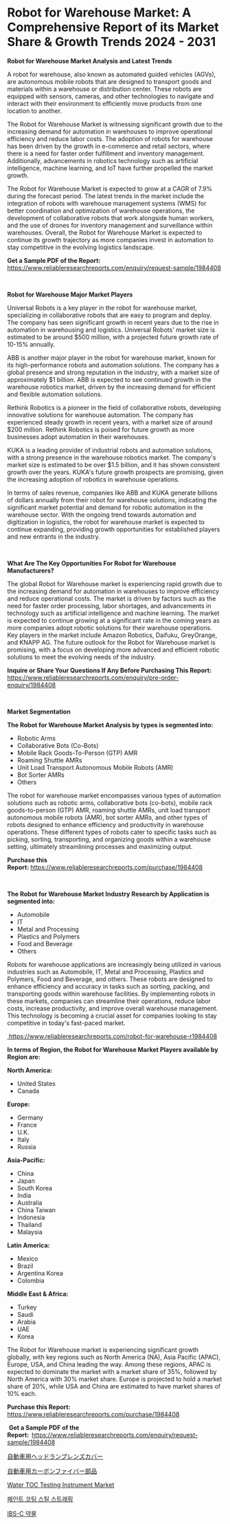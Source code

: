 <p><h1>Robot for Warehouse Market: A Comprehensive Report of its Market Share & Growth Trends 2024 - 2031</h1></p><p><strong>Robot for Warehouse Market Analysis and Latest Trends</strong></p>
<p><p>A robot for warehouse, also known as automated guided vehicles (AGVs), are autonomous mobile robots that are designed to transport goods and materials within a warehouse or distribution center. These robots are equipped with sensors, cameras, and other technologies to navigate and interact with their environment to efficiently move products from one location to another.</p><p>The Robot for Warehouse Market is witnessing significant growth due to the increasing demand for automation in warehouses to improve operational efficiency and reduce labor costs. The adoption of robots for warehouse has been driven by the growth in e-commerce and retail sectors, where there is a need for faster order fulfillment and inventory management. Additionally, advancements in robotics technology such as artificial intelligence, machine learning, and IoT have further propelled the market growth.</p><p>The Robot for Warehouse Market is expected to grow at a CAGR of 7.9% during the forecast period. The latest trends in the market include the integration of robots with warehouse management systems (WMS) for better coordination and optimization of warehouse operations, the development of collaborative robots that work alongside human workers, and the use of drones for inventory management and surveillance within warehouses. Overall, the Robot for Warehouse Market is expected to continue its growth trajectory as more companies invest in automation to stay competitive in the evolving logistics landscape.</p></p>
<p><strong>Get a Sample PDF of the Report:&nbsp;</strong> <a href="https://www.reliableresearchreports.com/enquiry/request-sample/1984408">https://www.reliableresearchreports.com/enquiry/request-sample/1984408</a></p>
<p>&nbsp;</p>
<p><strong>Robot for Warehouse Major Market Players</strong></p>
<p><p>Universal Robots is a key player in the robot for warehouse market, specializing in collaborative robots that are easy to program and deploy. The company has seen significant growth in recent years due to the rise in automation in warehousing and logistics. Universal Robots' market size is estimated to be around $500 million, with a projected future growth rate of 10-15% annually.</p><p>ABB is another major player in the robot for warehouse market, known for its high-performance robots and automation solutions. The company has a global presence and strong reputation in the industry, with a market size of approximately $1 billion. ABB is expected to see continued growth in the warehouse robotics market, driven by the increasing demand for efficient and flexible automation solutions.</p><p>Rethink Robotics is a pioneer in the field of collaborative robots, developing innovative solutions for warehouse automation. The company has experienced steady growth in recent years, with a market size of around $200 million. Rethink Robotics is poised for future growth as more businesses adopt automation in their warehouses.</p><p>KUKA is a leading provider of industrial robots and automation solutions, with a strong presence in the warehouse robotics market. The company's market size is estimated to be over $1.5 billion, and it has shown consistent growth over the years. KUKA's future growth prospects are promising, given the increasing adoption of robotics in warehouse operations.</p><p>In terms of sales revenue, companies like ABB and KUKA generate billions of dollars annually from their robot for warehouse solutions, indicating the significant market potential and demand for robotic automation in the warehouse sector. With the ongoing trend towards automation and digitization in logistics, the robot for warehouse market is expected to continue expanding, providing growth opportunities for established players and new entrants in the industry.</p></p>
<p>&nbsp;</p>
<p><strong>What Are The Key Opportunities For Robot for Warehouse Manufacturers?</strong></p>
<p><p>The global Robot for Warehouse market is experiencing rapid growth due to the increasing demand for automation in warehouses to improve efficiency and reduce operational costs. The market is driven by factors such as the need for faster order processing, labor shortages, and advancements in technology such as artificial intelligence and machine learning. The market is expected to continue growing at a significant rate in the coming years as more companies adopt robotic solutions for their warehouse operations. Key players in the market include Amazon Robotics, Daifuku, GreyOrange, and KNAPP AG. The future outlook for the Robot for Warehouse market is promising, with a focus on developing more advanced and efficient robotic solutions to meet the evolving needs of the industry.</p></p>
<p><strong>Inquire or Share Your Questions If Any Before Purchasing This Report:</strong> <a href="https://www.reliableresearchreports.com/enquiry/pre-order-enquiry/1984408">https://www.reliableresearchreports.com/enquiry/pre-order-enquiry/1984408</a></p>
<p>&nbsp;</p>
<p><strong>Market Segmentation</strong></p>
<p><strong>The Robot for Warehouse Market Analysis by types is segmented into:</strong></p>
<p><ul><li>Robotic Arms</li><li>Collaborative Bots (Co-Bots)</li><li>Mobile Rack Goods-To-Person (GTP) AMR</li><li>Roaming Shuttle AMRs</li><li>Unit Load Transport Autonomous Mobile Robots (AMR)</li><li>Bot Sorter AMRs</li><li>Others</li></ul></p>
<p><p>The robot for warehouse market encompasses various types of automation solutions such as robotic arms, collaborative bots (co-bots), mobile rack goods-to-person (GTP) AMR, roaming shuttle AMRs, unit load transport autonomous mobile robots (AMR), bot sorter AMRs, and other types of robots designed to enhance efficiency and productivity in warehouse operations. These different types of robots cater to specific tasks such as picking, sorting, transporting, and organizing goods within a warehouse setting, ultimately streamlining processes and maximizing output.</p></p>
<p><strong>Purchase this Report:&nbsp;</strong><a href="https://www.reliableresearchreports.com/purchase/1984408">https://www.reliableresearchreports.com/purchase/1984408</a></p>
<p>&nbsp;</p>
<p><strong>The Robot for Warehouse Market Industry Research by Application is segmented into:</strong></p>
<p><ul><li>Automobile</li><li>IT</li><li>Metal and Processing</li><li>Plastics and Polymers</li><li>Food and Beverage</li><li>Others</li></ul></p>
<p><p>Robots for warehouse applications are increasingly being utilized in various industries such as Automobile, IT, Metal and Processing, Plastics and Polymers, Food and Beverage, and others. These robots are designed to enhance efficiency and accuracy in tasks such as sorting, packing, and transporting goods within warehouse facilities. By implementing robots in these markets, companies can streamline their operations, reduce labor costs, increase productivity, and improve overall warehouse management. This technology is becoming a crucial asset for companies looking to stay competitive in today's fast-paced market.</p></p>
<p><a href="https://www.reliableresearchreports.com/robot-for-warehouse-r1984408">&nbsp;https://www.reliableresearchreports.com/robot-for-warehouse-r1984408</a></p>
<p><strong>In terms of Region, the Robot for Warehouse Market Players available by Region are:</strong></p>
<p>
    <p> <strong> North America: </strong>
        <ul>
            <li>United States</li>
            <li>Canada</li>
        </ul>
        </p> 
    <p> <strong> Europe: </strong>
        <ul>
            <li>Germany</li>
            <li>France</li>
            <li>U.K.</li>
            <li>Italy</li>
            <li>Russia</li>
        </ul>
        </p> 
    <p> <strong> Asia-Pacific: </strong>
        <ul>
            <li>China</li>
            <li>Japan</li>
            <li>South Korea</li>
            <li>India</li>
            <li>Australia</li>
            <li>China Taiwan</li>
            <li>Indonesia</li>
            <li>Thailand</li>
            <li>Malaysia</li>
        </ul>
        </p> 
    <p> <strong> Latin America: </strong>
        <ul>
            <li>Mexico</li>
            <li>Brazil</li>
            <li>Argentina Korea</li>
            <li>Colombia</li>
        </ul>
        </p> 
    <p> <strong> Middle East & Africa: </strong>
        <ul>
            <li>Turkey</li>
            <li>Saudi</li>
            <li>Arabia</li>
            <li>UAE</li>
            <li>Korea</li>
        </ul>
    </p>
    </p>
<p><p>The Robot for Warehouse market is experiencing significant growth globally, with key regions such as North America (NA), Asia Pacific (APAC), Europe, USA, and China leading the way. Among these regions, APAC is expected to dominate the market with a market share of 35%, followed by North America with 30% market share. Europe is projected to hold a market share of 20%, while USA and China are estimated to have market shares of 10% each.</p></p>
<p><strong>Purchase this Report: </strong><a href="https://www.reliableresearchreports.com/purchase/1984408">https://www.reliableresearchreports.com/purchase/1984408</a></p>
<p>&nbsp;<strong>Get a Sample PDF of the Report:&nbsp;&nbsp;</strong><a href="https://www.reliableresearchreports.com/enquiry/request-sample/1984408">https://www.reliableresearchreports.com/enquiry/request-sample/1984408</a></p>
<p><strong></strong></p>
<p><p><a href="https://github.com/laurenreichert/Market-Research-Report-List-2/blob/main/1445954116224.md">自動車用ヘッドランプレンズカバー</a></p><p><a href="https://github.com/vtbvgl20191192/Market-Research-Report-List-2/blob/main/1494695116223.md">自動車用カーボンファイバー部品</a></p><p><a href="https://github.com/faisalayoob601/Market-Research-Report-List-1/blob/main/water-toc-testing-instrument-market.md">Water TOC Testing Instrument Market</a></p><p><a href="https://github.com/EthaWolf/Market-Research-Report-List-1/blob/main/6861514122224.md">페인트 코팅 스틸 스트래핑</a></p><p><a href="https://medium.com/@edenger9807/%EB%8C%80%EC%9E%A5-%ED%8F%90%EC%87%84%EC%A6%9D%EC%95%BD-%EC%8B%9C%EC%9E%A5-%EA%B7%9C%EB%AA%A8-%EB%B0%8F-%EC%A0%90%EC%9C%A0%EC%9C%A8-%EB%B6%84%EC%84%9D-%EC%84%B1%EC%9E%A5%EB%8F%99%ED%96%A5-%EB%B0%8F-%EC%98%88%EC%B8%A1-2024-2031-2bd88508a786">IBS-C 약물</a></p></p>